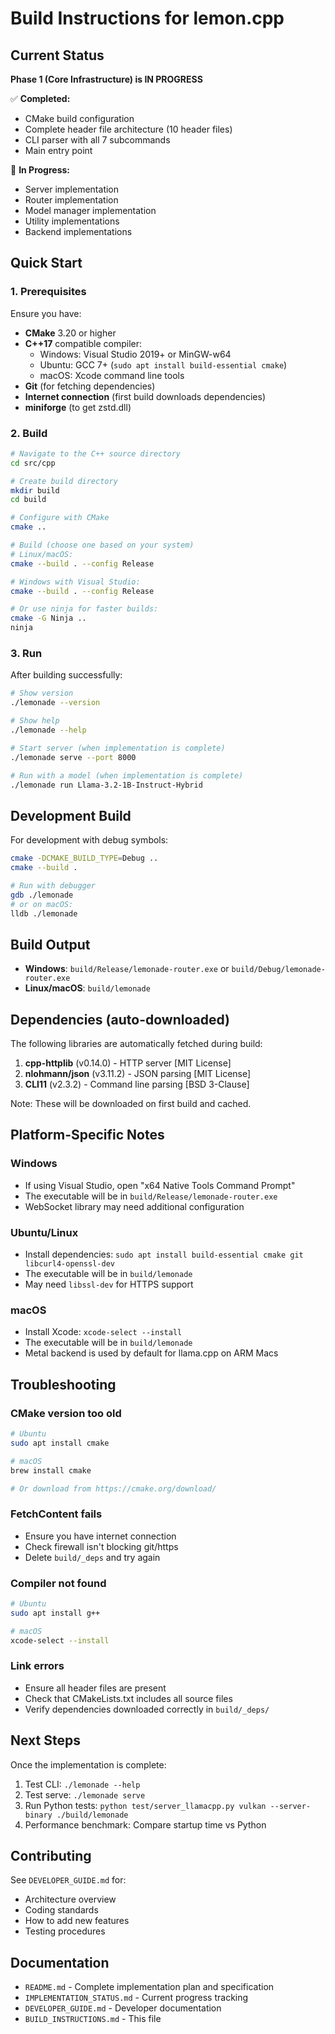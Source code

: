 # Build Instructions for lemon.cpp

## Current Status

**Phase 1 (Core Infrastructure) is IN PROGRESS**

✅ **Completed:**
- CMake build configuration
- Complete header file architecture (10 header files)
- CLI parser with all 7 subcommands
- Main entry point

🚧 **In Progress:**
- Server implementation
- Router implementation
- Model manager implementation
- Utility implementations
- Backend implementations

## Quick Start

### 1. Prerequisites

Ensure you have:
- **CMake** 3.20 or higher
- **C++17** compatible compiler:
  - Windows: Visual Studio 2019+ or MinGW-w64
  - Ubuntu: GCC 7+ (`sudo apt install build-essential cmake`)
  - macOS: Xcode command line tools
- **Git** (for fetching dependencies)
- **Internet connection** (first build downloads dependencies)
- **miniforge** (to get zstd.dll)

### 2. Build

```bash
# Navigate to the C++ source directory
cd src/cpp

# Create build directory
mkdir build
cd build

# Configure with CMake
cmake ..

# Build (choose one based on your system)
# Linux/macOS:
cmake --build . --config Release

# Windows with Visual Studio:
cmake --build . --config Release

# Or use ninja for faster builds:
cmake -G Ninja ..
ninja
```

### 3. Run

After building successfully:

```bash
# Show version
./lemonade --version

# Show help
./lemonade --help

# Start server (when implementation is complete)
./lemonade serve --port 8000

# Run with a model (when implementation is complete)
./lemonade run Llama-3.2-1B-Instruct-Hybrid
```

## Development Build

For development with debug symbols:

```bash
cmake -DCMAKE_BUILD_TYPE=Debug ..
cmake --build .

# Run with debugger
gdb ./lemonade
# or on macOS:
lldb ./lemonade
```

## Build Output

- **Windows**: `build/Release/lemonade-router.exe` or `build/Debug/lemonade-router.exe`
- **Linux/macOS**: `build/lemonade`

## Dependencies (auto-downloaded)

The following libraries are automatically fetched during build:

1. **cpp-httplib** (v0.14.0) - HTTP server [MIT License]
2. **nlohmann/json** (v3.11.2) - JSON parsing [MIT License]
3. **CLI11** (v2.3.2) - Command line parsing [BSD 3-Clause]

Note: These will be downloaded on first build and cached.

## Platform-Specific Notes

### Windows

- If using Visual Studio, open "x64 Native Tools Command Prompt"
- The executable will be in `build/Release/lemonade-router.exe`
- WebSocket library may need additional configuration

### Ubuntu/Linux

- Install dependencies: `sudo apt install build-essential cmake git libcurl4-openssl-dev`
- The executable will be in `build/lemonade`
- May need `libssl-dev` for HTTPS support

### macOS

- Install Xcode: `xcode-select --install`
- The executable will be in `build/lemonade`
- Metal backend is used by default for llama.cpp on ARM Macs

## Troubleshooting

### CMake version too old
```bash
# Ubuntu
sudo apt install cmake

# macOS
brew install cmake

# Or download from https://cmake.org/download/
```

### FetchContent fails
- Ensure you have internet connection
- Check firewall isn't blocking git/https
- Delete `build/_deps` and try again

### Compiler not found
```bash
# Ubuntu
sudo apt install g++

# macOS
xcode-select --install
```

### Link errors
- Ensure all header files are present
- Check that CMakeLists.txt includes all source files
- Verify dependencies downloaded correctly in `build/_deps/`

## Next Steps

Once the implementation is complete:

1. Test CLI: `./lemonade --help`
2. Test serve: `./lemonade serve`
3. Run Python tests: `python test/server_llamacpp.py vulkan --server-binary ./build/lemonade`
4. Performance benchmark: Compare startup time vs Python

## Contributing

See `DEVELOPER_GUIDE.md` for:
- Architecture overview
- Coding standards
- How to add new features
- Testing procedures

## Documentation

- `README.md` - Complete implementation plan and specification
- `IMPLEMENTATION_STATUS.md` - Current progress tracking
- `DEVELOPER_GUIDE.md` - Developer documentation
- `BUILD_INSTRUCTIONS.md` - This file

